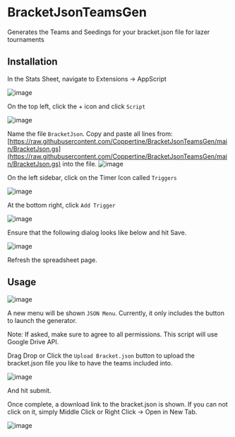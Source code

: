# BracketJsonTeamsGen
Generates the Teams and Seedings for your bracket.json file for lazer tournaments

## Installation
In the Stats Sheet, navigate to Extensions -> AppScript

![image](https://user-images.githubusercontent.com/37494321/201059767-99edbf4a-c56b-4278-a2ec-2cfdaa5fc8fb.png)

On the top left, click the + icon and click `Script`

![image](https://user-images.githubusercontent.com/37494321/201059927-5f0b4e98-1f67-4218-ae77-7e32276e31b8.png)

Name the file `BracketJson`.
Copy and paste all lines from: [https://raw.githubusercontent.com/Coppertine/BracketJsonTeamsGen/main/BracketJson.gs](https://raw.githubusercontent.com/Coppertine/BracketJsonTeamsGen/main/BracketJson.gs) into the file.
![image](https://user-images.githubusercontent.com/37494321/201060271-95fae36b-19c6-420f-8435-3a70a746f024.png)

On the left sidebar, click on the Timer Icon called `Triggers`

![image](https://user-images.githubusercontent.com/37494321/201060495-2e82290c-b7d6-4448-ab01-f202536fb301.png)

At the bottom right, click `Add Trigger`

![image](https://user-images.githubusercontent.com/37494321/201061204-ff3b1ab3-8eee-4f23-bc04-7c1865ece086.png)

Ensure that the following dialog looks like below and hit Save.

![image](https://user-images.githubusercontent.com/37494321/201062444-61496512-054a-4548-bbe7-89ee3c711261.png)

Refresh the spreadsheet page.

## Usage
![image](https://user-images.githubusercontent.com/37494321/201076193-40f3b095-9df6-4da0-98f9-a62ac803ac2f.png)

A new menu will be shown `JSON Menu`.
Currently, it only includes the button to launch the generator.

Note: If asked, make sure to agree to all permissions. This script will use Google Drive API.

Drag Drop or Click the `Upload Bracket.json` button to upload the bracket.json file you like to have the teams included into.

![image](https://user-images.githubusercontent.com/37494321/201076599-544137a5-2706-4030-8568-2665ad0dbf21.png)

And hit submit.

Once complete, a download link to the bracket.json is shown. If you can not click on it, simply Middle Click or Right Click -> Open in New Tab.

![image](https://user-images.githubusercontent.com/37494321/201076800-0b9087e5-d08c-48ee-b6fe-b89747048ee9.png)
